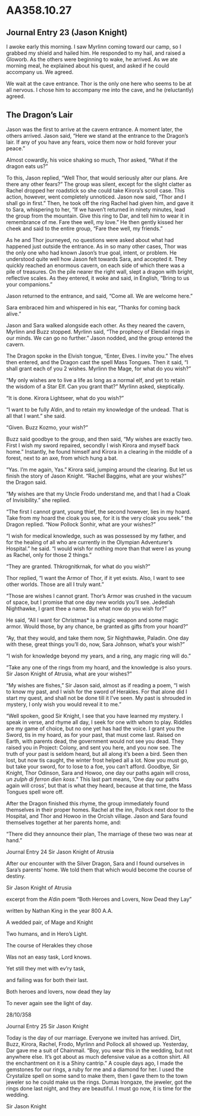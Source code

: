 # AA358.10.27
## Journal Entry 23 (Jason Knight)

I awoke early this morning. I saw Myrlinn coming toward our camp, so I grabbed my shield and hailed him. He responded to my hail, and raised a Gloworb. As the others were beginning to wake, he arrived. As we ate morning meal, he explained about his quest, and asked if he could accompany us. We agreed.

We wait at the cave entrance. Thor is the only one here who seems to be at all nervous. I chose him to accompany me into the cave, and he (reluctantly) agreed.

## The Dragon’s Lair

Jason was the first to arrive at the cavern entrance. A moment later, the others arrived. Jason said, “Here we stand at the entrance to the Dragon’s lair. If any of you have any fears, voice them now or hold forever your peace.”

Almost cowardly, his voice shaking so much, Thor asked, “What if the dragon eats us?”

To this, Jason replied, “Well Thor, that would seriously alter our plans. Are there any other fears?” The group was silent, except for the slight clatter as Rachel dropped her roadstick so she could take Kirora’s scroll case. This action, however, went completely unnoticed. Jason now said, “Thor and I shall go in first.” Then, he took off the ring Rachel had given him, and gave it to Sara, whispering to her, “If we haven’t returned in ninety minutes, lead the group from the mountain. Give this ring to Dar, and tell him to wear it in remembrance of me. Fare thee well, my love.” He then gently kissed her cheek and said to the entire group, “Fare thee well, my friends.”

As he and Thor journeyed, no questions were asked about what had happened just outside the entrance. As in so many other cases, Thor was the only one who had known Jason’s true goal, intent, or problem. He understood quite well how Jason felt towards Sara, and accepted it. They quickly reached an enormous cavern, on each side of which there was a pile of treasures. On the pile nearer the right wall, slept a dragon with bright, reflective scales. As they entered, it woke and said, in English, “Bring to us your companions.”

Jason returned to the entrance, and said, “Come all. We are welcome here.”

Sara embraced him and whispered in his ear, “Thanks for coming back alive.”

Jason and Sara walked alongside each other. As they neared the cavern, Myrlinn and Buzz stopped. Myrlinn said, “The prophecy of Elendail rings in our minds. We can go no further.” Jason nodded, and the group entered the cavern.

The Dragon spoke in the Elvish tongue, “Enter, Elves. I invite you.” The elves then entered, and the Dragon cast the spell Mass Tongues. Then it said, “I shall grant each of you 2 wishes. Myrlinn the Mage, for what do you wish?”

“My only wishes are to live a life as long as a normal elf, and yet to retain the wisdom of a Star Elf. Can you grant that?” Myrlinn asked, skeptically.

“It is done. Kirora Lightseer, what do you wish?”

“I want to be fully A’din, and to retain my knowledge of the undead. That is all that I want.” she said.

“Given. Buzz Kozmo, your wish?”

Buzz said goodbye to the group, and then said, “My wishes are exactly two. First I wish my sword repaired, secondly I wish Kirora and myself back home.” Instantly, he found himself and Kirora in a clearing in the middle of a forest, next to an axe, from which hung a bat.

“Yas. I’m me again, Yas.” Kirora said, jumping around the clearing. But let us finish the story of Jason Knight. “Rachel Baggins, what are your wishes?” the Dragon said.

“My wishes are that my Uncle Frodo understand me, and that I had a Cloak of Invisibility.” she replied.

“The first I cannot grant, young thief, the second however, lies in my hoard. Take from my hoard the cloak you see, for it is the very cloak you seek.” the Dragon replied. “Now Pollock Sonhir, what are your wishes?”

“I wish for medical knowledge, such as was possessed by my father, and for the healing of all who are currently in the Olympian Adventurer’s Hospital.” he said. “I would wish for nothing more than that were I as young as Rachel, only for those 2 things.”

“They are granted. Thkrognitkrnak, for what do you wish?”

Thor replied, “I want the Armor of Thor, if it yet exists. Also, I want to see other worlds. Those are all I truly want.”

“Those are wishes I cannot grant. Thor’s Armor was crushed in the vacuum of space, but I promise that one day new worlds you’ll see. Jedediah Nighthawke, I grant thee a name. But what now do you wish for?”

He said, “All I want for Christmas* is a magic weapon and some magic armor. Would those, by any chance, be granted as gifts from your hoard?”

“Ay, that they would, and take them now, Sir Nighthawke, Paladin. One day with these, great things you’ll do, now, Sara Johnson, what’s your wish?”

“I wish for knowledge beyond my years, and a ring, any magic ring will do.”

“Take any one of the rings from my hoard, and the knowledge is also yours. Sir Jason Knight of Atrusia, what are your wishes?”

“My wishes are fishes,” Sir Jason said, almost as if reading a poem, “I wish to know my past, and I wish for the sword of Herakles. For that alone did I start my quest, and shall not be done till it I’ve seen. My past is shrouded in mystery, I only wish you would reveal it to me.”

“Well spoken, good Sir Knight, I see that you have learned my mystery. I speak in verse, and rhyme all day, I seek for one with whom to play. Riddles are my game of choice, but no one yet has had the voice. I grant you the Sword, tis in my hoard, as for your past, that must come last. Raised on Earth, with parents dead, the government would not see you dead. They raised you in Project: Colony, and sent you here, and you now see. The truth of your past is seldom heard, but all along it’s been a bird. Seen then lost, but now tis caught, the winter frost helped all a lot. Now you must go, but take your sword, for to lose to a foe, you can’t afford. Goodbye, Sir Knight, Thor Odinson, Sara and Howoo, one day our paths again will cross, *un zulph di ferron dien koss*.“ This last part means, ‘One day our paths again will cross’, but that is what they heard, because at that time, the Mass Tongues spell wore off.

After the Dragon finished this rhyme, the group immediately found themselves in their proper homes. Rachel at the inn, Pollock next door to the Hospital, and Thor and Howoo in the Orcish village. Jason and Sara found themselves together at her parents home, and:

“There did they announce their plan,
The marriage of these two was near at hand.”

  
  

Journal Entry 24 Sir Jason Knight of Atrusia

  

After our encounter with the Silver Dragon, Sara and I found ourselves in Sara’s parents’ home. We told them that which would become the course of destiny. 

  

Sir Jason Knight of Atrusia

  

excerpt from the A’din poem “Both Heroes and Lovers, Now Dead they Lay”

written by Nathan King in the year 800 A.A.

  

A wedded pair, of Mage and Knight

Two humans, and in Hero’s Light.

The course of Herakles they chose

Was not an easy task, Lord knows.

Yet still they met with ev’ry task,

and failing was for both their last.

  

Both heroes and lovers, now dead they lay

To never again see the light of day.

  

28/10/358

Journal Entry 25 Sir Jason Knight

  

Today is the day of our marriage. Everyone we invited has arrived. Dirt, Buzz, Kirora, Rachel, Frodo, Myrlinn and Pollock all showed up. Yesterday, Dar gave me a suit of Chainmail. “Boy, you wear this in the wedding, but not anywhere else. It’s got about as much defensive value as a cotton shirt. All the enchantment on it is a Shiny cantrip.” A couple days ago, I made the gemstones for our rings, a ruby for me and a diamond for her. I used the Crystalize spell on some sand to make them, then I gave them to the town jeweler so he could make us the rings. Dumas Irongaze, the jeweler, got the rings done last night, and they are beautiful. I must go now, it is time for the wedding.

  

Sir Jason Knight